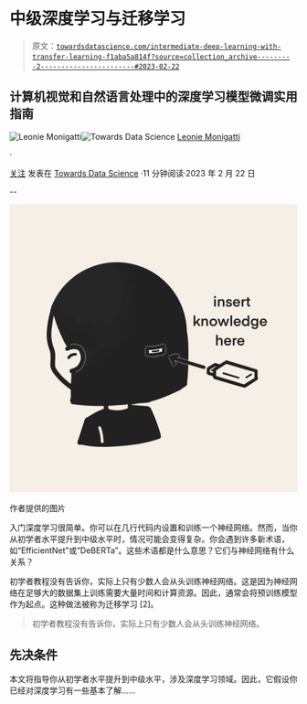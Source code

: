 # 中级深度学习与迁移学习

> 原文：[`towardsdatascience.com/intermediate-deep-learning-with-transfer-learning-f1aba5a814f?source=collection_archive---------2-----------------------#2023-02-22`](https://towardsdatascience.com/intermediate-deep-learning-with-transfer-learning-f1aba5a814f?source=collection_archive---------2-----------------------#2023-02-22)

## 计算机视觉和自然语言处理中的深度学习模型微调实用指南

[](https://medium.com/@iamleonie?source=post_page-----f1aba5a814f--------------------------------)![Leonie Monigatti](https://medium.com/@iamleonie?source=post_page-----f1aba5a814f--------------------------------)[](https://towardsdatascience.com/?source=post_page-----f1aba5a814f--------------------------------)![Towards Data Science](https://towardsdatascience.com/?source=post_page-----f1aba5a814f--------------------------------) [Leonie Monigatti](https://medium.com/@iamleonie?source=post_page-----f1aba5a814f--------------------------------)

·

[关注](https://medium.com/m/signin?actionUrl=https%3A%2F%2Fmedium.com%2F_%2Fsubscribe%2Fuser%2F3a38da70d8dc&operation=register&redirect=https%3A%2F%2Ftowardsdatascience.com%2Fintermediate-deep-learning-with-transfer-learning-f1aba5a814f&user=Leonie+Monigatti&userId=3a38da70d8dc&source=post_page-3a38da70d8dc----f1aba5a814f---------------------post_header-----------) 发表在 [Towards Data Science](https://towardsdatascience.com/?source=post_page-----f1aba5a814f--------------------------------) ·11 分钟阅读·2023 年 2 月 22 日

--

[](https://medium.com/m/signin?actionUrl=https%3A%2F%2Fmedium.com%2F_%2Fbookmark%2Fp%2Ff1aba5a814f&operation=register&redirect=https%3A%2F%2Ftowardsdatascience.com%2Fintermediate-deep-learning-with-transfer-learning-f1aba5a814f&source=-----f1aba5a814f---------------------bookmark_footer-----------)![](img/77c0a9277a5199f8f3fbdf7450e3992a.png)

作者提供的图片

入门深度学习很简单。你可以在几行代码内设置和训练一个神经网络。然而，当你从初学者水平提升到中级水平时，情况可能会变得复杂。你会遇到许多新术语，如“EfficientNet”或“DeBERTa”。这些术语都是什么意思？它们与神经网络有什么关系？

初学者教程没有告诉你，实际上只有少数人会从头训练神经网络。这是因为神经网络在足够大的数据集上训练需要大量时间和计算资源。因此，通常会将预训练模型作为起点。这种做法被称为迁移学习 [2]。

> 初学者教程没有告诉你，实际上只有少数人会从头训练神经网络。

## 先决条件

本文将指导你从初学者水平提升到中级水平，涉及深度学习领域。因此，它假设你已经对深度学习有一些基本了解……
